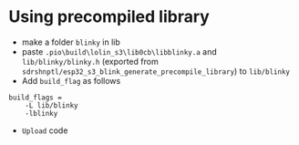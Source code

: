 # Using precompiled library
- make a folder `blinky` in lib
- paste `.pio\build\lolin_s3\lib0cb\libblinky.a` and `lib/blinky/blinky.h` (exported from `sdrshnptl/esp32_s3_blink_generate_precompile_library`) to `lib/blinky`
- Add `build_flag` as follows
```
build_flags =
    -L lib/blinky
    -lblinky
```
- `Upload` code